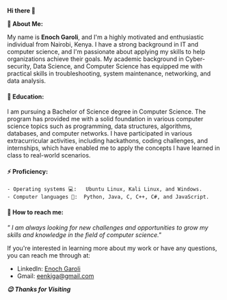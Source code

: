 **Hi there 👋**


**👨 About Me:**

My name is **Enoch Garoli**, and I'm a highly motivated and enthusiastic individual from Nairobi, Kenya. I have a strong background in IT and computer science, and I'm passionate about applying my skills to help organizations achieve their goals. My academic background in Cyber-security, Data Science, and Computer Science has equipped me with practical skills in troubleshooting, system maintenance, networking, and data analysis.

#### 🏫 Education:
I am pursuing a Bachelor of Science degree in Computer Science. The program has provided me with a solid foundation in various computer science topics such as programming, data structures, algorithms, databases, and computer networks. I have participated in various extracurricular activities, including hackathons, coding challenges, and internships, which have enabled me to apply the concepts I have learned in class to real-world scenarios.

#### ⚡ Proficiency: 
```
- Operating systems 💻:   Ubuntu Linux, Kali Linux, and Windows. 
- Computer languages 🔣:  Python, Java, C, C++, C#, and JavaScript.
```

#### 📲 How to reach me:
_" I am always looking for new challenges and opportunities to grow my skills and knowledge in the field of computer science."_

If you're interested in learning more about my work or have any questions, you can reach me through at:
- LinkedIn: [Enoch Garoli](https://www.linkedin.com/in/enoch-garoli-21b780211/) 
- Gmail: [eenkiga@gmail.com](mailto:eenkiga@gmail.com)



***😉 Thanks for Visiting***


